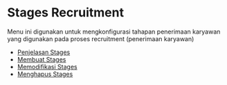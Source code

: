 # Stages Recruitment

Menu ini digunakan untuk mengkonfigurasi tahapan penerimaan karyawan yang digunakan pada proses recruitment (penerimaan karyawan)

- [Penjelasan Stages](./stages/penjelasan.md)
- [Membuat Stages](./stages/membuat.md)
- [Memodifikasi Stages](./stages/memodifikasi.md)
- [Menghapus Stages](./stages/menghapus.md)
